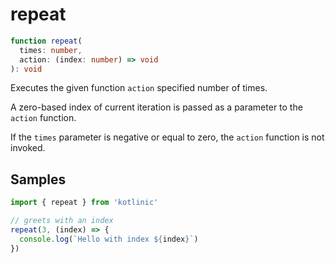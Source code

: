 # repeat

```ts
function repeat(
  times: number,
  action: (index: number) => void
): void
```

Executes the given function `action` specified number of times.

A zero-based index of current iteration is passed as a parameter to the `action` function.

If the `times` parameter is negative or equal to zero, the `action` function is not invoked.

## Samples

```ts
import { repeat } from 'kotlinic'

// greets with an index
repeat(3, (index) => {
  console.log(`Hello with index ${index}`)
})
```
